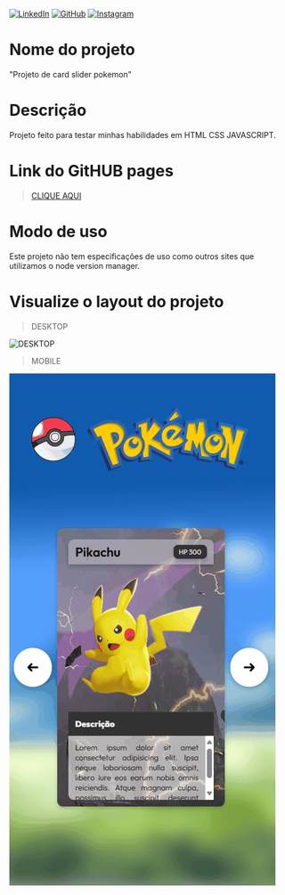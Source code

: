 [![LinkedIn](https://img.shields.io/badge/LinkedIn-0077B5?style=for-the-badge&logo=linkedin&logoColor=white)](https://www.linkedin.com/in/kayothyerre/)
[![GitHub](https://img.shields.io/badge/GitHub-100000?style=for-the-badge&logo=github&logoColor=white)](https://github.com/KayoThyerre)
[![Instagram](https://img.shields.io/badge/Instagram-E4405F?style=for-the-badge&logo=instagram&logoColor=white)](https://www.instagram.com/kayoalarcon/)

# Nome do projeto

"Projeto de card slider pokemon"

# Descrição

Projeto feito para testar minhas habilidades em HTML CSS JAVASCRIPT.

# Link do GitHUB pages

> [CLIQUE AQUI](https://kayothyerre.github.io/landing-page-port-1/#)

# Modo de uso

Este projeto não tem especificações de uso como outros sites que utilizamos o node version manager.

# Visualize o layout do projeto

> DESKTOP
 
![DESKTOP](./src/img/desktop.gif)


>MOBILE

![DESKTOP](./src/img/mobile.gif)
